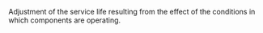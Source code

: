 Adjustment of the service life resulting from the effect of the conditions in which components are operating.